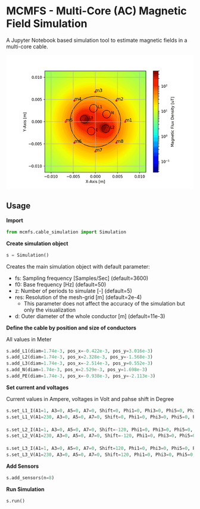 # MCMFS - Multi-Core (AC) Magnetic Field Simulation

A Jupyter Notebook based simulation tool to estimate magnetic fields in a multi-core cable. 

![](assets/Balanced.gif)

## Usage
**Import**

````python
from mcmfs.cable_simulation import Simulation
````

**Create simulation object**
````python
s = Simulation()
````
Creates the main simulation object with default parameter:
- fs: Sampling frequency [Samples/Sec] (default=3600)
- f0: Base frequency [Hz] (default=50)
- z: Number of periods to simulate [-] (default=5)
- res: Resolution of the mesh-grid [m] (default=2e-4) 
    - This parameter does not affect the accuracy of the simulation but only the visualization
- d: Outer diameter of the whole conductor [m] (default=11e-3)

**Define the cable by position and size of conductors**

All values in Meter
````python
s.add_L1(diam=1.74e-3, pos_x=-0.422e-3, pos_y=3.016e-3)
s.add_L2(diam=1.74e-3, pos_x=2.328e-3, pos_y=-1.568e-3)
s.add_L3(diam=1.74e-3, pos_x=-2.514e-3, pos_y=0.552e-3)
s.add_N(diam=1.74e-3, pos_x=2.529e-3, pos_y=1.698e-3)
s.add_PE(diam=1.74e-3, pos_x=-0.938e-3, pos_y=-2.113e-3)
````
**Set current and voltages**

Current values in Ampere, voltages in Volt and pahse shift in Degree
````python
s.set_L1_I(A1=1, A3=0, A5=0, A7=0, Shift=0, Phi1=0, Phi3=0, Phi5=0, Phi7=0)
s.set_L1_V(A1=230, A3=0, A5=0, A7=0, Shift=0, Phi1=0, Phi3=0, Phi5=0, Phi7=0)

s.set_L2_I(A1=1, A3=0, A5=0, A7=0, Shift=-120, Phi1=0, Phi3=0, Phi5=0, Phi7=0)
s.set_L2_V(A1=230, A3=0, A5=0, A7=0, Shift=-120, Phi1=0, Phi3=0, Phi5=0, Phi7=0)

s.set_L3_I(A1=1, A3=0, A5=0, A7=0, Shift=120, Phi1=0, Phi3=0, Phi5=0, Phi7=0)
s.set_L3_V(A1=230, A3=0, A5=0, A7=0, Shift=120, Phi1=0, Phi3=0, Phi5=0, Phi7=0)
````
**Add Sensors**
````python
s.add_sensors(n=8)
````
**Run Simulation**
````python
s.run()
````
